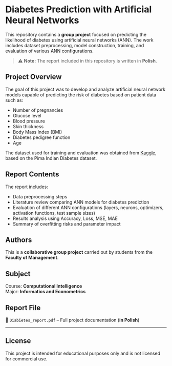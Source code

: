 # Diabetes Prediction with Artificial Neural Networks

This repository contains a **group project** focused on predicting the likelihood of diabetes using artificial neural networks (ANN). The work includes dataset preprocessing, model construction, training, and evaluation of various ANN configurations.

> ⚠️ **Note:** The report included in this repository is written in **Polish**.

## Project Overview

The goal of this project was to develop and analyze artificial neural network models capable of predicting the risk of diabetes based on patient data such as:
- Number of pregnancies
- Glucose level
- Blood pressure
- Skin thickness
- Body Mass Index (BMI)
- Diabetes pedigree function
- Age

The dataset used for training and evaluation was obtained from [Kaggle](https://www.kaggle.com/), based on the Pima Indian Diabetes dataset.

## Report Contents

The report includes:
- Data preprocessing steps
- Literature review comparing ANN models for diabetes prediction
- Evaluation of different ANN configurations (layers, neurons, optimizers, activation functions, test sample sizes)
- Results analysis using Accuracy, Loss, MSE, MAE
- Summary of overfitting risks and parameter impact

## Authors

This is a **collaborative group project** carried out by students from the **Faculty of Management**.

## Subject

Course: **Computational Intelligence**  
Major: **Informatics and Econometrics**

## Report File

📄 `Diabietes_report.pdf` – Full project documentation (**in Polish**)

---

## License

This project is intended for educational purposes only and is not licensed for commercial use.
